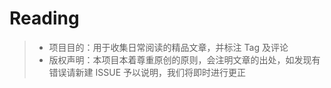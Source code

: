 # Reading

> - 项目目的：用于收集日常阅读的精品文章，并标注 Tag 及评论
> - 版权声明：本项目本着尊重原创的原则，会注明文章的出处，如发现有错误请新建 ISSUE 予以说明，我们将即时进行更正
